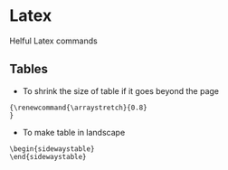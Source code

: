 # Latex
Helful Latex commands

## Tables
- To shrink the size of table if it goes beyond the page
```
{\renewcommand{\arraystretch}{0.8}
}
```

- To make table in landscape
```
\begin{sidewaystable}
\end{sidewaystable}
```
